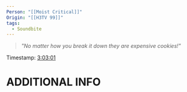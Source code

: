 ```yaml
---
Person: "[[Moist Critical]]"
Origin: "[[H3TV 99]]"
tags:
  - Soundbite
---
```

> *"No matter how you break it down they are expensive cookies!"*

Timestamp: [3:03:01](https://youtu.be/npYrseihU8E?t=10981)
# ADDITIONAL INFO